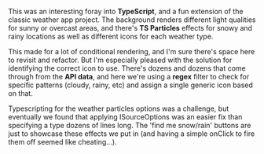 
 This was an interesting foray into **TypeScript**, and a fun extension of the classic weather app project. The background renders different light qualities for sunny or overcast areas, and there's **TS Particles** effects for snowy and rainy locations as well as different icons for each weather type.  

This made for a lot of conditional rendering, and I'm sure there's space here to revisit and refactor. But I'm especially pleased with the solution for identifying the correct icon to use. There's dozens and dozens that come through from the **API data**, and here we're using a **regex** filter to check for specific patterns (cloudy, rainy, etc) and assign a single generic icon based on that.

Typescripting for the weather particles options was a challenge, but eventually we found that applying ISourceOptions was an easier fix than specifying a type dozens of lines long. The 'find me snow/rain' buttons are just to showcase these effects we put in (and having a simple onClick to fire them off seemed like cheating...).